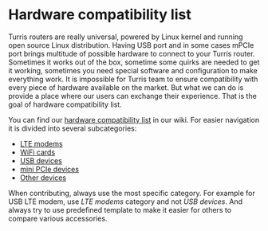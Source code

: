 # Hardware compatibility list

Turris routers are really universal, powered by Linux kernel and running open
source Linux distribution. Having USB port and in some cases mPCIe port brings
multitude of possible hardware to connect to your Turris router. Sometimes it
works out of the box, sometime some quirks are needed to get it working,
sometimes you need special software and configuration to make everything work.
It is impossible for Turris team to ensure compatibility with every piece of
hardware available on the market. But what we can do is provide a place where
our users can exchange their experience. That is the goal of hardware
compatibility list.

You can find our [hardware compatibility list](https://wiki.turris.cz/doc/en/hcl)
in our wiki. For easier navigation it is divided into several subcategories:

* [LTE modems](https://wiki.turris.cz/doc/en/hcl/lte)
* [WiFi cards](https://wiki.turris.cz/doc/en/hcl/wifi)
* [USB devices](https://wiki.turris.cz/doc/en/hcl/usb)
* [mini PCIe devices](https://wiki.turris.cz/doc/en/hcl/usb)
* [Other devices](https://wiki.turris.cz/doc/en/hcl/other)

When contributing, always use the most specific category. For example for USB
LTE modem, use _LTE modems_ category and not _USB devices_. And always try to
use predefined template to make it easier for others to compare various
accessories.

